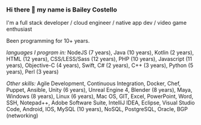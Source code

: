 ### Hi there 👋 my name is Bailey Costello
I'm a full stack developer / cloud engineer / native app dev / video game enthusiast

Been programming for 10+ years.

*languages I program in:*
NodeJS (7 years), Java (10 years), Kotlin (2 years), HTML (12 years), CSS/LESS/Sass (12 years), PHP (10 years), Javascript (11 years), Objective-C (4 years), Swift, C# (2 years), C++ (3 years), Python (5 years), Perl (3 years)

*Other skills:*
Agile Development, Continuous Integration, Docker, Chef, Puppet, Ansible, Unity (6 years), Unreal Engine 4, Blender (8 years), Maya,  Windows (8 years), Linux (6 years), Mac OS, GIT, Excel, PowerPoint, Word, SSH, Notepad++, Adobe Software Suite, IntelliJ IDEA, Eclipse, Visual Studio Code, Android, IOS, MySQL (10 years), NoSQL, PostgreSQL, Oracle, BGP (networking)

<!--
**TheJavaCoder/TheJavaCoder** is a ✨ _special_ ✨ repository because its `README.md` (this file) appears on your GitHub profile.

Here are some ideas to get you started:

- 🔭 I’m currently working on ...
- 🌱 I’m currently learning ...
- 👯 I’m looking to collaborate on ...
- 🤔 I’m looking for help with ...
- 💬 Ask me about ...
- 📫 How to reach me: ...
- 😄 Pronouns: ...
- ⚡ Fun fact: ...
-->
